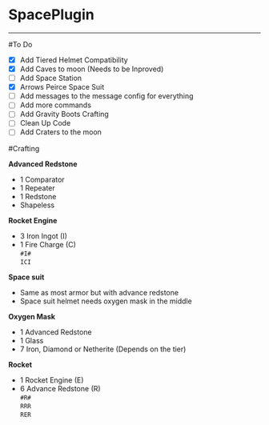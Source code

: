 # SpacePlugin

----
#To Do
- [x] Add Tiered Helmet Compatibility
- [x] Add Caves to moon (Needs to be Inproved)
- [ ] Add Space Station
- [X] Arrows Peirce Space Suit
- [ ] Add messages to the message config for everything
- [ ] Add more commands
- [ ] Add Gravity Boots Crafting
- [ ] Clean Up Code
- [ ] Add Craters to the moon

#Crafting

**Advanced Redstone**
- 1 Comparator
- 1 Repeater
- 1 Redstone
- Shapeless

**Rocket Engine**
- 3 Iron Ingot (I)
- 1 Fire Charge (C)
  <br>
  ``#I#``
  <br>
  ``ICI``

**Space suit**
- Same as most armor but with advance redstone
- Space suit helmet needs oxygen mask in the middle

**Oxygen Mask**
- 1 Advanced Redstone
- 1 Glass
- 7 Iron, Diamond or Netherite (Depends on the tier)

**Rocket**
- 1 Rocket Engine (E)
- 6 Advance Redstone (R)
  <br>
  `#R#`
  <br>
  `RRR`
  <br>
  `RER`
